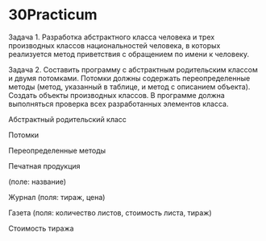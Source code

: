 # 30Practicum
Задача 1. Разработка абстрактного класса человека и трех производных классов национальностей человека, в которых реализуется метод приветствия с обращением по имени к человеку.

Задача 2. Составить программу с абстрактным родительским классом и двумя потомками. Потомки должны содержать переопределенные методы (метод, указанный в таблице, и метод с описанием объекта). Создать объекты производных классов. В программе должна выполняться проверка всех разработанных элементов класса.

Абстрактный родительский класс

Потомки

Переопределенные методы

Печатная продукция

(поле: название)

Журнал (поля: тираж, цена)

Газета (поля: количество листов, стоимость листа, тираж)

Стоимость тиража

